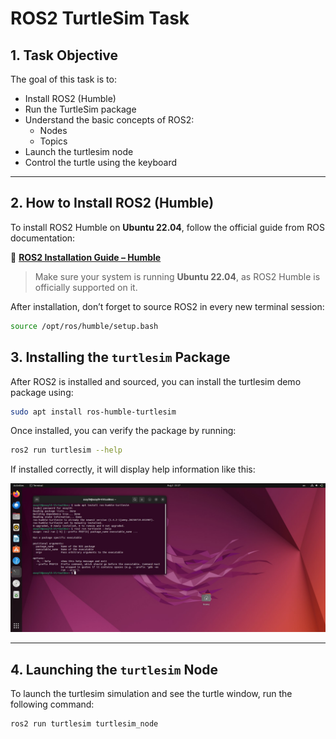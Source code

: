 # ROS2 TurtleSim Task


## 1. Task Objective
The goal of this task is to:

- Install ROS2 (Humble)
- Run the TurtleSim package
- Understand the basic concepts of ROS2:
  - Nodes
  - Topics
- Launch the turtlesim node
- Control the turtle using the keyboard

---

## 2. How to Install ROS2 (Humble)

To install ROS2 Humble on **Ubuntu 22.04**, follow the official guide from ROS documentation:

🔗 **[ROS2 Installation Guide – Humble](https://docs.ros.org/en/humble/Installation/Ubuntu-Install-Debians.html)**

> Make sure your system is running **Ubuntu 22.04**, as ROS2 Humble is officially supported on it.

After installation, don’t forget to source ROS2 in every new terminal session:

```bash
source /opt/ros/humble/setup.bash
```

## 3. Installing the `turtlesim` Package

After ROS2 is installed and sourced, you can install the turtlesim demo package using:

```bash
sudo apt install ros-humble-turtlesim
```
Once installed, you can verify the package by running:

```bash
ros2 run turtlesim --help
```
If installed correctly, it will display help information like this:

![insta](insta.jpg)

---

## 4. Launching the `turtlesim` Node

To launch the turtlesim simulation and see the turtle window, run the following command:

```bash
ros2 run turtlesim turtlesim_node
```



